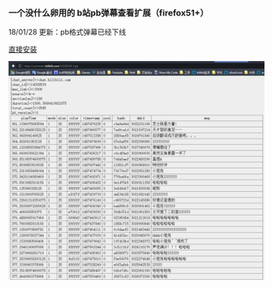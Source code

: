 ### 一个没什么卵用的 b站pb弹幕查看扩展（firefox51+）

18/01/28 更新：pb格式弹幕已经下线

[直接安装](https://estertion.win/media/bilibili_pb_viewer-signed.xpi)

![](https://github.com/esterTion/BiliBili-pb_danmaku-reader/raw/master/demo.png)
